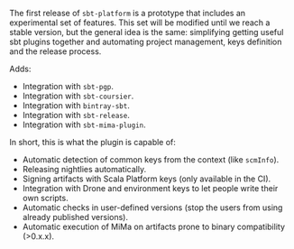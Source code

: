 The first release of `sbt-platform` is a prototype that includes an experimental
set of features. This set will be modified until we reach a stable version, but
the general idea is the same: simplifying getting useful sbt plugins together and
automating project management, keys definition and the release process.

Adds:
* Integration with `sbt-pgp`.
* Integration with `sbt-coursier`.
* Integration with `bintray-sbt`.
* Integration with `sbt-release`.
* Integration with `sbt-mima-plugin`.

In short, this is what the plugin is capable of:
* Automatic detection of common keys from the context (like `scmInfo`).
* Releasing nightlies automatically.
* Signing artifacts with Scala Platform keys (only available in the CI).
* Integration with Drone and environment keys to let people write their own scripts.
* Automatic checks in user-defined versions (stop the users from using already published versions).
* Automatic execution of MiMa on artifacts prone to binary compatibility (>0.x.x).

